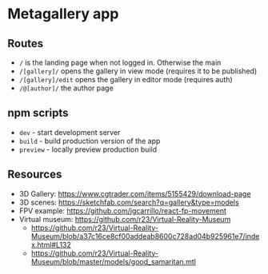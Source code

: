# Metagallery app

## Routes

- `/` is the landing page when not logged in. Otherwise the main
- `/[gallery]/` opens the gallery in view mode (requires it to be published)
- `/[gallery]/edit` opens the gallery in editor mode (requires auth)
- `/@[author]/` the author page

## npm scripts

- `dev` - start development server
- `build` - build production version of the app
- `preview` - locally preview production build

## Resources

- 3D Gallery: <https://www.cgtrader.com/items/5155429/download-page>
- 3D scenes: <https://sketchfab.com/search?q=gallery&type=models>
- FPV example: <https://github.com/jgcarrillo/react-fp-movement>
- Virtual museum: <https://github.com/r23/Virtual-Reality-Museum>
  - <https://github.com/r23/Virtual-Reality-Museum/blob/a37c16ce8cf00addeab8600c728ad04b925961e7/index.html#L132>
  - <https://github.com/r23/Virtual-Reality-Museum/blob/master/models/good_samaritan.mtl>
